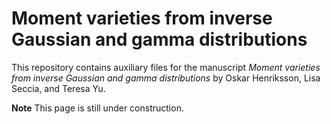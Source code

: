 # Moment varieties from inverse Gaussian and gamma distributions
This repository contains auxiliary files for the manuscript _Moment varieties from inverse Gaussian and gamma distributions_ by Oskar Henriksson, Lisa Seccia, and Teresa Yu.

**Note**
This page is still under construction.
